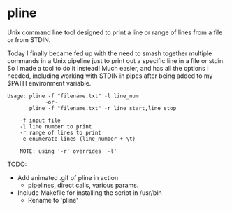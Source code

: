 # pline
Unix command line tool designed to print a line or range of lines from a file or from STDIN.


Today I finally became fed up with the need to smash together multiple commands
in a Unix pipeline just to
print out a specific line in a file or stdin.  So I made a tool to do it
instead!  Much easier, and has all the options I needed, including working with
STDIN in pipes after being added to my $PATH environment variable.

```
Usage: pline -f "filename.txt" -l line_num
            ~or~
       pline -f "filename.txt" -r line_start,line_stop

    -f input file
    -l line number to print
    -r range of lines to print
    -e enumerate lines (line_number + \t)

    NOTE: using '-r' overrides '-l'
```


TODO:  

- Add animated .gif of pline in action
    - pipelines, direct calls, various params.
- Include Makefile for installing the script in /usr/bin
    - Rename to 'pline'
